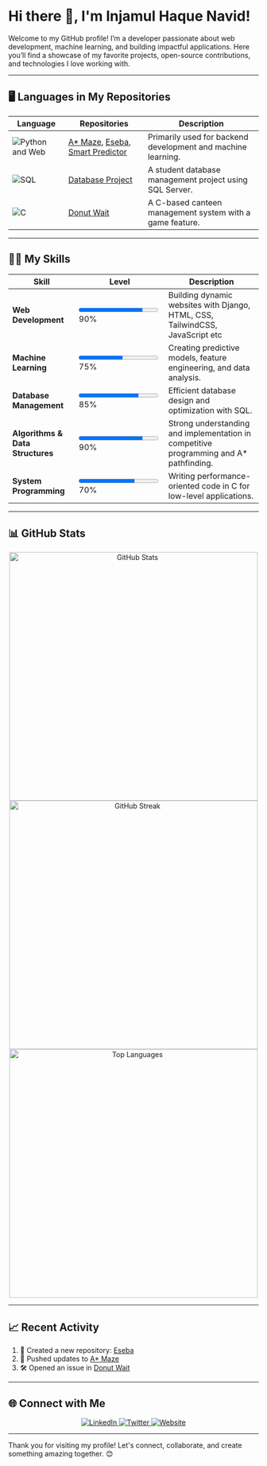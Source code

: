 # Hi there 👋, I'm Injamul Haque Navid!

Welcome to my GitHub profile! I’m a developer passionate about web development, machine learning, and building impactful applications. Here you’ll find a showcase of my favorite projects, open-source contributions, and technologies I love working with.

---

## 🖥️ Languages in My Repositories

| Language       | Repositories | Description |
|----------------|--------------|-------------|
| ![Python and Web](https://img.shields.io/badge/-Python-3776AB?style=for-the-badge&logo=python&logoColor=white)         | [A* Maze](https://github.com/InjamulHaque1/A-Star-Maze), [Eseba](https://github.com/InjamulHaque1/eseba), [Smart Predictor](https://github.com/InjamulHaque1/SmartPredictor) | Primarily used for backend development and machine learning. |
| ![SQL](https://img.shields.io/badge/-SQL-336791?style=for-the-badge&logo=postgresql&logoColor=white)     | [Database Project](https://github.com/InjamulHaque1/2-2-DatabaseProject) | A student database management project using SQL Server. |
| ![C](https://img.shields.io/badge/-C-A8B9CC?style=for-the-badge&logo=c&logoColor=white)     | [Donut Wait](https://github.com/InjamulHaque1/DonutWaitProject) | A C-based canteen management system with a game feature. |

---

## 🧑‍💻 My Skills

| Skill                 | Level       | Description |
|-----------------------|-------------|-------------|
| **Web Development**   | <progress value="80" max="100"></progress> 90% | Building dynamic websites with Django, HTML, CSS, TailwindCSS, JavaScript etc |
| **Machine Learning**  | <progress value="55" max="100"></progress> 75% | Creating predictive models, feature engineering, and data analysis. |
| **Database Management** | <progress value="75" max="100"></progress> 85% | Efficient database design and optimization with SQL. |
| **Algorithms & Data Structures** | <progress value="80" max="100"></progress> 90% | Strong understanding and implementation in competitive programming and A* pathfinding. |
| **System Programming** | <progress value="70" max="100"></progress> 70% | Writing performance-oriented code in C for low-level applications. |


---

## 📊 GitHub Stats

<p align="center">
  <img src="https://github-readme-stats.vercel.app/api?username=InjamulHaque1&show_icons=true&theme=light&bg_color=FFFFFF&hide_border=true" alt="GitHub Stats" width="500"/>
  <img src="https://github-readme-streak-stats.herokuapp.com/?user=InjamulHaque1&theme=light&background=FFFFFF&hide_border=true" alt="GitHub Streak" width="500"/>
  <img src="https://github-readme-stats.vercel.app/api/top-langs/?username=InjamulHaque1&layout=compact&theme=light&bg_color=FFFFFF&hide_border=true" alt="Top Languages" width="500"/>
</p>

---

## 📈 Recent Activity

<!--START_SECTION:activity-->
1. 🎉 Created a new repository: [Eseba](https://github.com/InjamulHaque1/eseba)
2. 🚀 Pushed updates to [A* Maze](https://github.com/InjamulHaque1/A-Star-Maze)
3. 🛠️ Opened an issue in [Donut Wait](https://github.com/InjamulHaque1/DonutWaitProject)
<!--END_SECTION:activity-->

---

## 🌐 Connect with Me

<p align="center">
  <a href="https://linkedin.com/in/injamulhaque" target="_blank">
    <img src="https://img.shields.io/badge/-LinkedIn-0A66C2?style=for-the-badge&logo=linkedin&logoColor=white" alt="LinkedIn"/>
  </a>
  <a href="https://twitter.com/injamulhaque" target="_blank">
    <img src="https://img.shields.io/badge/-Twitter-1DA1F2?style=for-the-badge&logo=twitter&logoColor=white" alt="Twitter"/>
  </a>
  <a href="https://injamulhaque.com" target="_blank">
    <img src="https://img.shields.io/badge/-Website-FF7139?style=for-the-badge&logo=google-chrome&logoColor=white" alt="Website"/>
  </a>
</p>

---

Thank you for visiting my profile! Let's connect, collaborate, and create something amazing together. 😊
